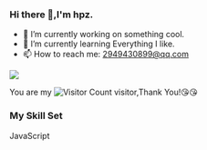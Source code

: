 ### Hi there 👋,I'm hpz.

- 🔭 I’m currently working on something cool.
- 🌱 I’m currently learning Everything I like.
- 📫 How to reach me: 2949430899@qq.com

![](https://github-readme-stats.vercel.app/api?username=Hepengzhu&show_icons=true&theme=transparent)

You are my ![Visitor Count](https://profile-counter.glitch.me/Hepengzhu/count.svg) visitor,Thank You!:kissing_heart::kissing_heart:

### My Skill Set
JavaScript

